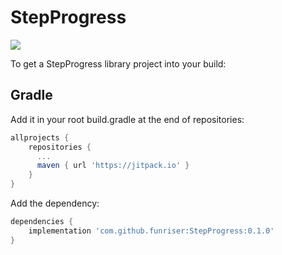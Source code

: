 # StepProgress
[![](https://jitpack.io/v/funriser/StepProgress.svg)](https://jitpack.io/#funriser/StepProgress)

To get a StepProgress library project into your build:
## Gradle
Add it in your root build.gradle at the end of repositories:
```gradle
allprojects {
    repositories {
      ...
      maven { url 'https://jitpack.io' }
    }
}
```
Add the dependency:
```gradle
dependencies {
    implementation 'com.github.funriser:StepProgress:0.1.0'
}
```
